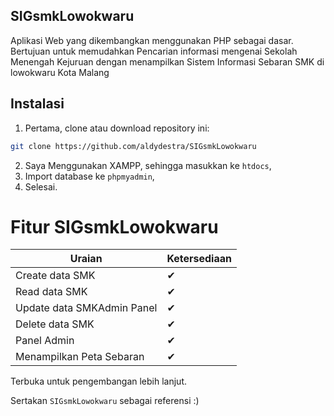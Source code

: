 ## SIGsmkLowokwaru

Aplikasi Web yang dikembangkan menggunakan PHP sebagai dasar. Bertujuan untuk memudahkan Pencarian informasi mengenai Sekolah Menengah Kejuruan dengan menampilkan Sistem Informasi Sebaran SMK di lowokwaru Kota Malang

## Instalasi ##

1. Pertama, clone atau download repository ini:
```bash
git clone https://github.com/aldydestra/SIGsmkLowokwaru
```
2. Saya Menggunakan XAMPP, sehingga masukkan ke `htdocs`,
3. Import database ke `phpmyadmin`,
4. Selesai.

# Fitur SIGsmkLowokwaru ##

| Uraian                                                              | Ketersediaan  |
|---------------------------------------------------------------|---|
| Create data SMK                                               | ✔ |
| Read data SMK                                            | ✔ |
| Update data SMKAdmin Panel                                                  | ✔ |
| Delete data SMK                                                | ✔ |
| Panel Admin                                              | ✔ |
| Menampilkan Peta Sebaran                                              | ✔ |

Terbuka untuk pengembangan lebih lanjut.

Sertakan `SIGsmkLowokwaru` sebagai referensi :)
